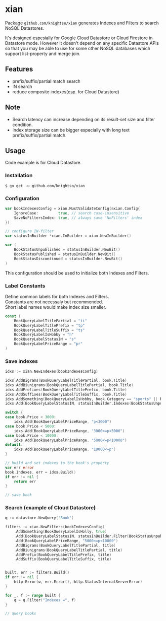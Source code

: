 # xian

Package `github.com/knightso/xian` generates Indexes and Filters to search NoSQL Datastores.

It's designed espesially for Google Cloud Datastore or Cloud Firestore in Datastore mode. However it doesn't depend on any specific Datastore APIs so that you may be able to use for some other NoSQL databases which support list-property and merge join.

## Features

* prefix/suffix/partial match search
* IN search
* reduce composite indexes(esp. for Cloud Datastore)

## Note

* Search latency can increase depending on its result-set size and filter condition.
* Index storage size can be bigger especially with long text prefix/suffix/partial match.

## Usage

Code example is for Cloud Datastore.

### Installation

```
$ go get -u github.com/knightso/xian
```

### Configuration

```go
var bookIndexesConfig = xian.MustValidateConfig(&xian.Config{
	IgnoreCase:         true, // search case-insensitive
	SaveNoFiltersIndex: true, // always save 'NoFilters' index
})

// configure IN-filter
var statusInBuilder *xian.InBuilder = xian.NewInBuilder()

var (
    BookStatusUnpublished = statusInBuilder.NewBit()
    BookStatusPublished = statusInBuilder.NewBit()
    BookStatusDiscontinued = statusInBuilder.NewBit()
)
```

This configuration should be used to initialize both Indexes and Filters.

### Label Constants

Define common labels for both Indexes and Filters.  
Constants are not necessaly but recommended.  
Short label names would make index size smaller.

```go
const (
	BookQueryLabelTitlePartial = "ti"
	BookQueryLabelTitlePrefix = "tp"
	BookQueryLabelTitleSuffix = "ts"
	BookQueryLabelIsHobby = "h"
	BookQueryLabelStatusIN = "s"
	BookQueryLabelPriceRange = "pr"
)
```

### Save indexes

```go
idxs := xian.NewIndexes(bookIndexesConfig)

idxs.AddBigrams(BookQueryLabelTitlePartial, book.Title)
idxs.AddBiunigrams(BookQueryLabelTitlePartial, book.Title)
idxs.AddPrefixes(BookQueryLabelTitlePrefix, book.Title)
idxs.AddSuffixes(BookQueryLabelTitleSuffix, book.Title)
idxs.AddSomething(BookQueryLabelIsHobby, book.Category == "sports" || book.Category == "cooking")
idxs.Add(BookQueryLabelStatusIN, statusInBuilder.Indexes(BookStatusUnpublished)...)

switch {
case book.Price < 3000:
	idxs.Add(BookQueryLabelPriceRange, "p<3000")
case book.Price < 5000:
	idxs.Add(BookQueryLabelPriceRange, "3000<=p<5000")
case book.Price < 10000:
	idxs.Add(BookQueryLabelPriceRange, "5000<=p<10000")
default:
	idxs.Add(BookQueryLabelPriceRange, "10000<=p")
}

// build and set indexes to the book's property
var err error
book.Indexes, err = idxs.Build()
if err != nil {
	return err
}

// save book
```

### Search (example of Cloud Datastore)

```go
q := datastore.NewQuery("Book")

filters := xian.NewFilters(bookIndexesConfig)
    .AddSomething(BookQueryLabelIsHolly, true)
    .Add(BookQueryLabelStatusIN, statusInBuilder.Filter(BookStatusUnpublished, BookStatusPublished))
    .Add(BookQueryLabelPriceRange, "5000<=p<10000")
    .AddBigrams(BookQueryLabelTitlePartial, title)
    .AddBiunigrams(BookQueryLabelTitlePartial, title)
    .AddPrefix(BookQueryLabelTitlePrefix, title)
    .AddSuffix(BookQueryLabelTitleSuffix, title)


built, err := filters.Build()
if err != nil {
    http.Error(w, err.Error(), http.StatusInternalServerError)
}

for _, f := range built {
    q = q.Filter("Indexes =", f)
}

// query books
```
